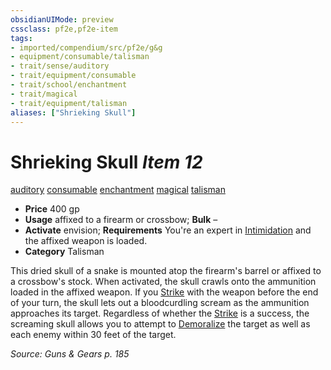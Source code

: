 ```yaml
---
obsidianUIMode: preview
cssclass: pf2e,pf2e-item
tags:
- imported/compendium/src/pf2e/g&g
- equipment/consumable/talisman
- trait/sense/auditory
- trait/equipment/consumable
- trait/school/enchantment
- trait/magical
- trait/equipment/talisman
aliases: ["Shrieking Skull"]
---
```

# Shrieking Skull *Item 12*  
[auditory](auditory.md)  [consumable](consumable.md)  [enchantment](enchantment.md)  [magical](magical.md)  [talisman](talisman.md)  

- **Price** 400 gp
- **Usage** affixed to a firearm or crossbow; **Bulk** –
- **Activate** envision; **Requirements** You're an expert in [Intimidation](../../skills.md#Intimidation) and the affixed weapon is loaded.
- **Category** Talisman

This dried skull of a snake is mounted atop the firearm's barrel or affixed to a crossbow's stock. When activated, the skull crawls onto the ammunition loaded in the affixed weapon. If you [Strike](strike.md) with the weapon before the end of your turn, the skull lets out a bloodcurdling scream as the ammunition approaches its target. Regardless of whether the [Strike](strike.md) is a success, the screaming skull allows you to attempt to [Demoralize](demoralize.md) the target as well as each enemy within 30 feet of the target.

*Source: Guns & Gears p. 185*